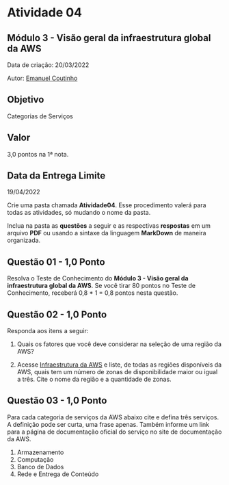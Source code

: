 # Atividade 04

## Módulo 3 - Visão geral da infraestrutura global da AWS

Data de criação: 20/03/2022

Autor: [Emanuel Coutinho](https://github.com/emanuelcoutinho)

## Objetivo
Categorias de Serviços

## Valor
3,0 pontos na 1ª nota.

## Data da Entrega Limite
19/04/2022

Crie uma pasta chamada **Atividade04**. Esse procedimento valerá para todas as atividades, só mudando o nome da pasta. 

Inclua na pasta as **questões** a seguir e as respectivas **respostas** em um arquivo **PDF** ou usando a sintaxe da linguagem **MarkDown** de maneira organizada.

## Questão 01 - 1,0 Ponto
Resolva o Teste de Conhecimento do **Módulo 3 - Visão geral da infraestrutura global da AWS**. Se você tirar 80 pontos no Teste de Conhecimento, receberá 0,8 * 1 = 0,8 pontos nesta questão.

## Questão 02 - 1,0 Ponto
Responda aos itens a seguir:

1. Quais os fatores que você deve considerar na seleção de uma região da AWS?

2. Acesse [Infraestrutura da AWS](https://aws.amazon.com/pt/about-aws/global-infrastructure/regions_az/) e liste, de todas as regiões disponíveis da AWS, quais tem um número de zonas de disponibilidade maior ou igual a três. Cite o nome da região e a quantidade de zonas.

## Questão 03 - 1,0 Ponto
Para cada categoria de serviços da AWS abaixo cite e defina três serviços. A definição pode ser curta, uma frase apenas. Também informe um link para a página de documentação oficial do serviço no site de documentação da AWS.

1. Armazenamento
2. Computação
3. Banco de Dados
4. Rede e Entrega de Conteúdo

